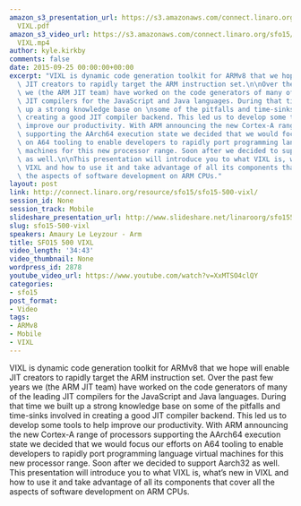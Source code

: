 ```yaml
---
amazon_s3_presentation_url: https://s3.amazonaws.com/connect.linaro.org/sfo15/Presentations/09-25-Friday/SFO15-500
  VIXL.pdf
amazon_s3_video_url: https://s3.amazonaws.com/connect.linaro.org/sfo15/Videos/09-25-Friday/SFO15-500
  VIXL.mp4
author: kyle.kirkby
comments: false
date: 2015-09-25 00:00:00+00:00
excerpt: "VIXL is dynamic code generation toolkit for ARMv8 that we hope will enable\
  \ JIT creators to rapidly target the ARM instruction set.\n\nOver the past few years\
  \ we (the ARM JIT team) have worked on the code generators of many of the leading\
  \ JIT compilers for the JavaScript and Java languages. During that time we built\
  \ up a strong knowledge base on \nsome of the pitfalls and time-sinks involved in\
  \ creating a good JIT compiler backend. This led us to develop some tools to help\
  \ improve our productivity. With ARM announcing the new Cortex-A range of processors\
  \ supporting the AArch64 execution state we decided that we would focus our efforts\
  \ on A64 tooling to enable developers to rapidly port programming language virtual\
  \ machines for this new processor range. Soon after we decided to support Aarch32\
  \ as well.\n\nThis presentation will introduce you to what VIXL is, what’s new in\
  \ VIXL and how to use it and take advantage of all its components that cover all\
  \ the aspects of software development on ARM CPUs."
layout: post
link: http://connect.linaro.org/resource/sfo15/sfo15-500-vixl/
session_id: None
session_track: Mobile
slideshare_presentation_url: http://www.slideshare.net/linaroorg/sfo15500-vixl
slug: sfo15-500-vixl
speakers: Amaury Le Leyzour - Arm
title: SFO15 500 VIXL
video_length: '34:43'
video_thumbnail: None
wordpress_id: 2878
youtube_video_url: https://www.youtube.com/watch?v=XxMTSO4clQY
categories:
- sfo15
post_format:
- Video
tags:
- ARMv8
- Mobile
- VIXL
---
```


VIXL is dynamic code generation toolkit for ARMv8 that we hope will enable JIT creators to rapidly target the ARM instruction set.
Over the past few years we (the ARM JIT team) have worked on the code generators of many of the leading JIT compilers for the JavaScript and Java languages. During that time we built up a strong knowledge base on some of the pitfalls and time-sinks involved in creating a good JIT compiler backend. This led us to develop some tools to help improve our productivity. With ARM announcing the new Cortex-A range of processors supporting the AArch64 execution state we decided that we would focus our efforts on A64 tooling to enable developers to rapidly port programming language virtual machines for this new processor range. Soon after we decided to support Aarch32 as well.
This presentation will introduce you to what VIXL is, what’s new in VIXL and how to use it and take advantage of all its components that cover all the aspects of software development on ARM CPUs.
